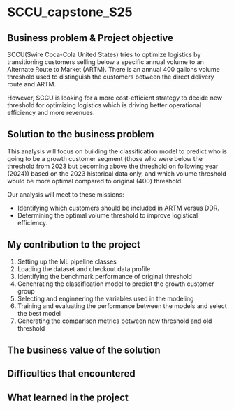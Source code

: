 # SCCU_capstone_S25

## Business problem & Project objective

SCCU(Swire Coca-Cola United States) tries to optimize logistics by transitioning customers selling below a specific annual volume to an Alternate Route to Market (ARTM). There is an annual 400 gallons volume threshold used to distinguish the customers between the direct delivery route and ARTM.

However, SCCU is looking for a more cost-efficient strategy to decide new threshold for optimizing logistics which is driving better operational efficiency and more revenues.

## Solution to the business problem

This analysis will focus on building the classification model to predict who is going to be a growth customer segment (those who were below the threshold from 2023 but becoming above the threshold on following year (2024)) based on the 2023 historical data only, and which volume threshold would be more optimal compared to original (400) threshold.

Our analysis will meet to these missions:

- Identifying which customers should be included in ARTM versus DDR.
- Determining the optimal volume threshold to improve logistical efficiency.

## My contribution to the project

1. Setting up the ML pipeline classes
2. Loading the dataset and checkout data profile
3. Identifying the benchmark performance of original threshold
4. Genenrating the classification model to predict the growth customer group
5. Selecting and engineering the variables used in the modeling
6. Training and evaluating the performance between the models and select the best model
7. Generating the comparison metrics between new threshold and old threshold

## The business value of the solution

## Difficulties that encountered

## What learned in the project
